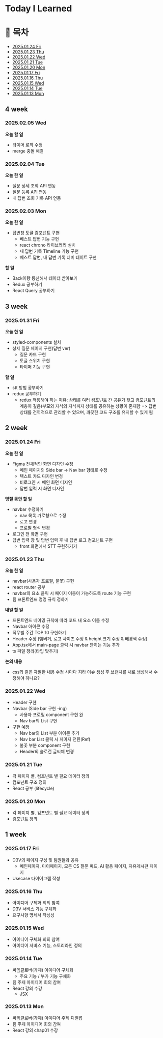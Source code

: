 # Today I Learned

# 📌 목차

- [2025.01.24 Fri](#20250124-fri)
- [2025.01.23 Thu](#20250123-thu)
- [2025.01.22 Wed](#20250122-wed)
- [2025.01.21 Tue](#20250121-tue)
- [2025.01.20 Mon](#20250120-mon)
- [2025.01.17 Fri](#20250117-fri)
- [2025.01.16 Thu](#20250116-thu)
- [2025.01.15 Wed](#20250115-wed)
- [2025.01.14 Tue](#20250114-tue)
- [2025.01.13 Mon](#20250113-mon)
## 4 week
### 2025.02.05 Wed
**오늘 할 일**
- 타이머 로직 수정
- merge 충돌 해결

### 2025.02.04 Tue
**오늘 한 일**
- 질문 상세 조회 API 연동
- 질문 등록 API 연동
- 내 답변 조회 기록 API 연동

### 2025.02.03 Mon
**오늘 한 일**
- 답변창 토글 컴포넌트 구현
	- 베스트 답변 기능 구현
	- react chrono 라이브러리 설치
	- 내 답변 기록 Timeline 기능 구현
	- 베스트 답변, 내 답변 기록 더미 데이트 구현

**할 일**
- Back이랑 통신해서 데이터 받아보기
- Redux 공부하기
- React Query 공부하기

## 3 week
### 2025.01.31 Fri
**오늘 한 일**
- styled-components 설치
- 상세 질문 페이지 구현(답변 ver)
	- 질문 카드 구현
	- 토글 스위치 구현
	- 타이머 기능 구현

**할 일**
- stt 방법 공부하기
- redux 공부하기
	- redux 적용해야 하는 이유: 상태를 여러 컴포넌트 간 공유가 잦고 컴포넌트의 계층이 깊음(부모와 자식의 자식까지 상태를 공유하는 상황이 존재함
=> 답변 상태를 전역적으로 관리할 수 있으며, 깨끗한 코드 구조를 유지할 수 있게 됨

## 2 week
### 2025.01.24 Fri
**오늘 한 일**
- Figma 전체적인 화면 디자인 수정
	- 메인 페이지의 Side bar -> Nav bar 형태로 수정
	- 텍스트 카드 디자인 변경
	- 비로그인 시 메인 화면 디자인
	- 답변 입력 시 화면 디자인

**명절 동안 할 일**
- navbar 수정하기
	- nav 목록 가로형으로 수정
	- 로고 변경
	- 프로필 형식 변경
- 로그인 전 화면 구현
- 답변 입력 창 및 답변 입력 후 내 답변 로그 컴포넌트 구현
	- front 화면에서 STT 구현하기기

### 2025.01.23 Thu
**오늘 한 일**
- navbar(사용자 프로필, 불꽃) 구현
- react router 공부
- navbar의 요소 클릭 시 페이지 이동이 가능하도록 route 기능 구현
- 팀 프론트엔드 명명 규칙 정하기

**내일 할 일**
- 프론트엔드 네이밍 규칙에 따라 코드 내 요소 이름 수정
- Navbar 아이콘 수정
- 직무별 주간 TOP 10 구현하기
- Header 수정 (햄버거, 로고 사이즈 수정 & height 크기 수정 & 배경색 수정)
- App.tsx에서 main-page 클릭 시 navbar 닫히는 기능 추가
- ts 파일 정리(타입 맞추기)

**논의 내용**
- css와 같은 자잘한 내용 수정 시마다 지라 이슈 생성 후 브랜치를 새로 생성해서 수정해야 하나요?

### 2025.01.22 Wed
- Header 구현
- Navbar (Side bar 구현 -ing)
	- 사용자 프로필 component 구현 완
	- Nav bar의 List 구현
- 구현 예정
	- Nav bar의 List 부분 아이콘 추가
	- Nav bar List 클릭 시 페이지 전환(Ref)
	- 불꽃 부분 component 구현
	- Header의 슬로건 글씨체 변경

### 2025.01.21 Tue
- 각 페이지 별, 컴포넌트 별 필요 데이터 정의
- 컴포넌트 구조 정의
- React 공부 (lifecycle)

### 2025.01.20 Mon
- 각 페이지 별, 컴포넌트 별 필요 데이터 정의
- 컴포넌트 정의

## 1 week 
### 2025.01.17 Fri
- D3V의 페이지 구성 및 팀원들과 공유
  - 메인페이지, 마이페이지, 모든 CS 질문 피드, AI 활용 페이지, 자유게시판 페이지
- Usecase 다이어그램 작성

### 2025.01.16 Thu
- 아이디어 구체화 회의 참여
- D3V 서비스 기능 구체화
- 요구사항 명세서 작성성

### 2025.01.15 Wed
- 아이디어 구체화 회의 참여
- 아이디어 서비스 기능, 스토리라인 정의

### 2025.01.14 Tue
- 싸잎클로버(가제) 아이디어 구체화
  - 주요 기능 / 부가 기능 구체화
- 팀 주제 아이디어 회의 참여
- React 강의 수강
    - JSX

### 2025.01.13 Mon
- 싸잎클로버(가제) 아이디어 주제 디벨롭
- 팀 주제 아이디어 회의 참여
- React 강의 chap01 수강